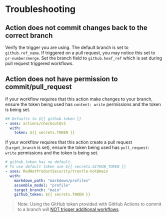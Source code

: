 # Troubleshooting


## Action does not commit changes back to the correct branch

Verify the trigger you are using. The default branch is set to `github.ref_name`. If triggered on a pull request, you may notice this set to `pr-number/merge`. Set the branch field to `github.heaf_ref` which is set during pull request triggered workflows.

## Action does not have permission to commit/pull_request

If your workflow requires that this action make changes to your branch, ensure the token being used has `content: write` permissions and the token is being set.

```yaml
## Defaults to ${{ github.token }}
- uses: actions/checkout@v3
  with:
    token: ${{ secrets.TOKEN }}
```

If your workflow requires that this action create a pull request (`target_branch` is set), ensure the token being used has `pull_request: write` permissions and the token is being set.

```yaml
# github_token has no default. 
# To use default token use ${{ secrets.GITHUB_TOKEN }}
- uses: RedHatProductSecurity/trestle-bot@main
  with:
    markdown_path: "markdown/profiles"
    assemble_model: "profile"
    target_branch: "main"
    github_token: ${{ secrets.TOKEN }}
```

> Note: Using the GitHub token provided with GitHub Actions to commit to a branch will [NOT trigger additional workflows](https://docs.github.com/en/actions/security-guides/automatic-token-authentication#using-the-github_token-in-a-workflow).